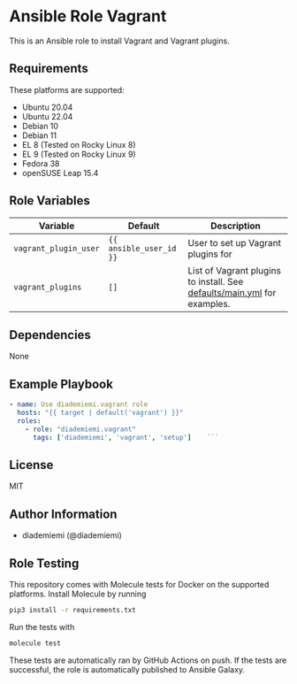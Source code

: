 Ansible Role Vagrant
=========

This is an Ansible role to install Vagrant and Vagrant plugins.

Requirements
------------
These platforms are supported:
- Ubuntu 20.04  
- Ubuntu 22.04  
- Debian 10  
- Debian 11  
- EL 8 (Tested on Rocky Linux 8)  
- EL 9 (Tested on Rocky Linux 9)  
- Fedora 38  
- openSUSE Leap 15.4

<!--
- List hardware requirements here  
-->

Role Variables
--------------

Variable | Default | Description
--- | --- | ---
`vagrant_plugin_user` | `{{ ansible_user_id }}` | User to set up Vagrant plugins for
`vagrant_plugins` | `[]` | List of Vagrant plugins to install. See [defaults/main.yml](./defaults/main.yml) for examples.
<!--
`variable` | `default` | Variable example
`long_variable` | See [defaults/main.yml](./defaults/main.yml) | Variable referring to defaults
`distro_specific_variable` | See [vars/debian.yml](./vars/debian.yml) | Variable referring to distro-specific variables
-->

Dependencies
------------
<!-- List dependencies on other roles or criteria -->
None

Example Playbook
----------------

```yaml
- name: Use diademiemi.vagrant role
  hosts: "{{ target | default('vagrant') }}"
  roles:
    - role: "diademiemi.vagrant"
      tags: ['diademiemi', 'vagrant', 'setup']    ```

```

License
-------

MIT

Author Information
------------------

- diademiemi (@diademiemi)

Role Testing
------------

This repository comes with Molecule tests for Docker on the supported platforms.
Install Molecule by running

```bash
pip3 install -r requirements.txt
```

Run the tests with

```bash
molecule test
```

These tests are automatically ran by GitHub Actions on push. If the tests are successful, the role is automatically published to Ansible Galaxy.

